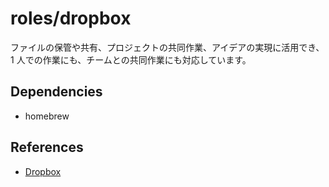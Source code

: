 # roles/dropbox
ファイルの保管や共有、プロジェクトの共同作業、アイデアの実現に活用でき、1 人での作業にも、チームとの共同作業にも対応しています。



## Dependencies
- homebrew



## References
- [Dropbox](https://www.dropbox.com/ja/)

